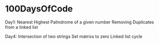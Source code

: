 # 100DaysOfCode
Day1: 
  Nearest Highest Palindrome of a given number
  Removing Duplicates from a linked list

Day4:
  Intersection of two strings
  Set matrixs to zero
  Linked list cycle
